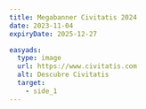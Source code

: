 ```yaml
---
title: Megabanner Civitatis 2024
date: 2023-11-04
expiryDate: 2025-12-27

easyads:
  type: image
  url: https://www.civitatis.com
  alt: Descubre Civitatis
  target: 
    - side_1
---
```

